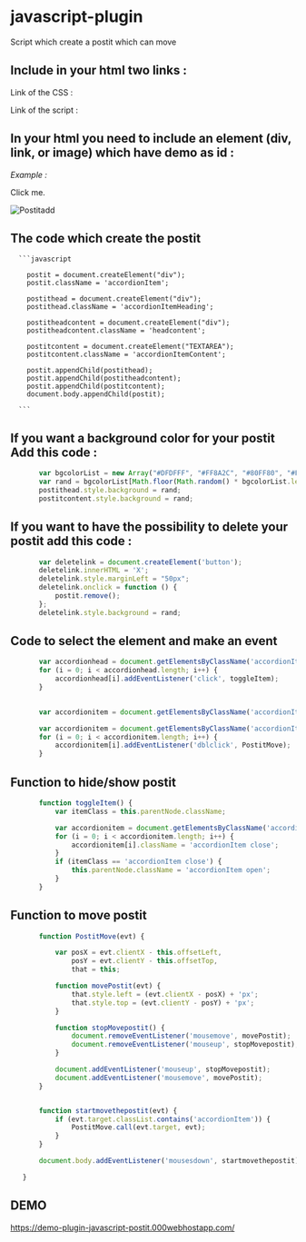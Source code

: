# javascript-plugin
Script which create a postit which can move

## Include in your html two links :

Link of the CSS : 

<link rel="stylesheet" href="css/style.css">

Link of the script :

<script src="js/puce.js"></script>

## In your html you need to include an element (div, link, or image) which have demo as id : 

*Example :* 

<p id="demo">Click me.</p>
  
<img id="demo" src="img/Postitadd.png" alt="Postitadd">

## The code which create the postit 

      ```javascript
      
        postit = document.createElement("div");
        postit.className = 'accordionItem';

        postithead = document.createElement("div");
        postithead.className = 'accordionItemHeading';

        postitheadcontent = document.createElement("div");
        postitheadcontent.className = 'headcontent';

        postitcontent = document.createElement("TEXTAREA");
        postitcontent.className = 'accordionItemContent';

        postit.appendChild(postithead);
        postit.appendChild(postitheadcontent);
        postit.appendChild(postitcontent);
        document.body.appendChild(postit);
        
      ```
## If you want a background color for your postit Add this code :
 ```javascript
        var bgcolorList = new Array("#DFDFFF", "#FF8A2C", "#80FF80", "#FFE2A7", "#F62A42", "#8BD2DC", "#A68BD4", "#DDDD00");
        var rand = bgcolorList[Math.floor(Math.random() * bgcolorList.length)];
        postithead.style.background = rand;
        postitcontent.style.background = rand;

```
## If you want to have the possibility to delete your postit add this code :

 ```javascript
        var deletelink = document.createElement('button');
        deletelink.innerHTML = 'X';
        deletelink.style.marginLeft = "50px";
        deletelink.onclick = function () {
            postit.remove();
        };
        deletelink.style.background = rand;
```

## Code to select the element and make an event 
 ```javascript
        var accordionhead = document.getElementsByClassName('accordionItemHeading');
        for (i = 0; i < accordionhead.length; i++) {
            accordionhead[i].addEventListener('click', toggleItem);
        }

        
        var accordionitem = document.getElementsByClassName('accordionItem');

        var accordionitem = document.getElementsByClassName('accordionItem');
        for (i = 0; i < accordionitem.length; i++) {
            accordionitem[i].addEventListener('dblclick', PostitMove);
        }
```

## Function to hide/show postit 
 ```javascript
        function toggleItem() {
            var itemClass = this.parentNode.className;

            var accordionitem = document.getElementsByClassName('accordionItem');
            for (i = 0; i < accordionitem.length; i++) {
                accordionitem[i].className = 'accordionItem close';
            }
            if (itemClass == 'accordionItem close') {
                this.parentNode.className = 'accordionItem open';
            }
        }
```

## Function to move postit
 ```javascript
        function PostitMove(evt) {

            var posX = evt.clientX - this.offsetLeft,
                posY = evt.clientY - this.offsetTop,
                that = this;

            function movePostit(evt) {
                that.style.left = (evt.clientX - posX) + 'px';
                that.style.top = (evt.clientY - posY) + 'px';
            }

            function stopMovepostit() {
                document.removeEventListener('mousemove', movePostit);
                document.removeEventListener('mouseup', stopMovepostit);
            }

            document.addEventListener('mouseup', stopMovepostit);
            document.addEventListener('mousemove', movePostit);
        }

 
        function startmovethepostit(evt) {
            if (evt.target.classList.contains('accordionItem')) {
                PostitMove.call(evt.target, evt);
            }
        }

        document.body.addEventListener('mousesdown', startmovethepostit);

    }
```

## DEMO

https://demo-plugin-javascript-postit.000webhostapp.com/
